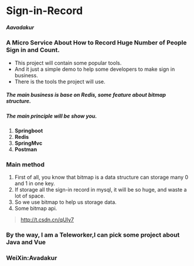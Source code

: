 # Sign-in-Record
##### *Aavadakur*
### A Micro Service About How to Record Huge Number of People Sign in and Count.

* This project will contain some popular tools.
* And it just a simple demo to help some developers to make sign in business.
* There is the tools the project will use.

##### The main business is base on Redis, some feature about bitmap structure.
##### The main principle will be show you.

1. **Springboot**
2. **Redis**
3. **SpringMvc**
4. **Postman**

### Main method

1. First of all, you know that bitmap is a data structure can storage many 0 and 1 in one key.
2. If storage all the sign-in record in mysql, it will be so huge, and waste a lot of space.
3. So we use bitmap to help us storage data.
4. Some bitmap api.
> http://t.csdn.cn/qUIy7

### By the way, I am a Teleworker,I can pick some project about Java and Vue
### WeiXin:Avadakur